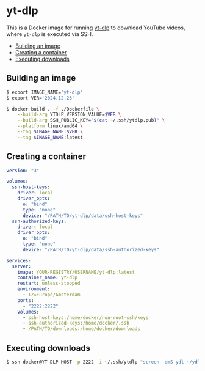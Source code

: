 # yt-dlp

This is a Docker image for running [yt-dlp](https://github.com/yt-dlp/yt-dlp) to download YouTube videos, where `yt-dlp` is executed via SSH.

<!-- MarkdownTOC -->

- [Building an image](#building-an-image)
- [Creating a container](#creating-a-container)
- [Executing downloads](#executing-downloads)

<!-- /MarkdownTOC -->

## Building an image

``` sh
$ export IMAGE_NAME='yt-dlp'
$ export VER='2024.12.23'

$ docker build . -f ./Dockerfile \
    --build-arg YTDLP_VERSION_VALUE=$VER \
    --build-arg SSH_PUBLIC_KEY="$(cat ~/.ssh/ytdlp.pub)" \
    --platform linux/amd64 \
    --tag $IMAGE_NAME:$VER \
    --tag $IMAGE_NAME:latest
```

## Creating a container

``` yaml
version: "3"

volumes:
  ssh-host-keys:
    driver: local
    driver_opts:
      o: "bind"
      type: "none"
      device: "/PATH/TO/yt-dlp/data/ssh-host-keys"
  ssh-authorized-keys:
    driver: local
    driver_opts:
      o: "bind"
      type: "none"
      device: "/PATH/TO/yt-dlp/data/ssh-authorized-keys"

services:
  server:
    image: YOUR-REGISTRY/USERNAME/yt-dlp:latest
    container_name: yt-dlp
    restart: unless-stopped
    environment:
      - TZ=Europe/Amsterdam
    ports:
      - "2222:2222"
    volumes:
      - ssh-host-keys:/home/docker/non-root-ssh/keys
      - ssh-authorized-keys:/home/docker/.ssh
      - /PATH/TO/downloads:/home/docker/downloads
```

## Executing downloads

``` sh
$ ssh docker@YT-DLP-HOST -p 2222 -i ~/.ssh/ytdlp "screen -dmS ydl ~/ydl.sh https://youtu.be/dQw4w9WgXcQ"
```
